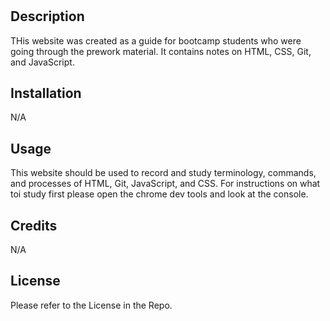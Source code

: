 # <Prework-Study-Guide-Webpage>

## Description

THis website was created as a guide for bootcamp students who were going through the prework material. It contains notes on HTML, CSS, Git, and JavaScript.

## Installation

N/A

## Usage

This website should be used to record and study terminology, commands, and processes of HTML, Git, JavaScript, and CSS. For instructions on what toi study first please open the chrome dev tools and look at the console.

## Credits

N/A

## License 

Please refer to the License in the Repo.